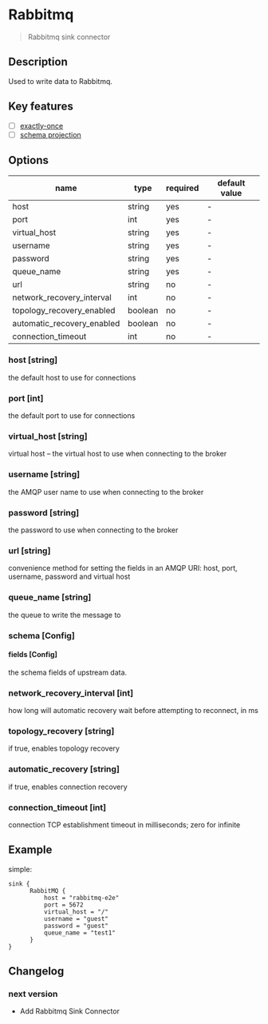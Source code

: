 # Rabbitmq

> Rabbitmq sink connector

## Description

Used to write data to Rabbitmq.

## Key features

- [ ] [exactly-once](../../concept/connector-v2-features.md)
- [ ] [schema projection](../../concept/connector-v2-features.md)

##  Options

| name                        | type    | required | default value |
|-----------------------------|---------|----------|---------------|
| host                        | string  | yes      | -             |
| port                        | int     | yes      | -             |
| virtual_host                | string  | yes      | -             |
| username                    | string  | yes      | -             |
| password                    | string  | yes      | -             |
| queue_name                  | string  | yes      | -             |
| url                         | string  | no       | -             |
| network_recovery_interval   | int     | no       | -             |
| topology_recovery_enabled   | boolean | no       | -             |
| automatic_recovery_enabled  | boolean | no       | -             |
| connection_timeout          | int     | no       | -             |

### host [string]

the default host to use for connections

### port [int]

the default port to use for connections

### virtual_host [string]

virtual host – the virtual host to use when connecting to the broker

### username [string]

the AMQP user name to use when connecting to the broker

### password [string]

the password to use when connecting to the broker

### url [string]

convenience method for setting the fields in an AMQP URI: host, port, username, password and virtual host

### queue_name [string]

the queue to write the message to

### schema [Config]

#### fields [Config]

the schema fields of upstream data.

### network_recovery_interval [int]

how long will automatic recovery wait before attempting to reconnect, in ms

### topology_recovery [string]

if true, enables topology recovery

### automatic_recovery [string]

if true, enables connection recovery

### connection_timeout [int]

connection TCP establishment timeout in milliseconds; zero for infinite

## Example

simple:

```hocon
sink {
      RabbitMQ {
          host = "rabbitmq-e2e"
          port = 5672
          virtual_host = "/"
          username = "guest"
          password = "guest"
          queue_name = "test1"
      }
}
```

## Changelog

### next version

- Add Rabbitmq Sink Connector
